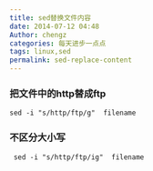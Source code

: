 ```yaml
---
title: sed替换文件内容
date: 2014-07-12 04:48
Author: chengz
categories: 每天进步一点点
tags: linux,sed
permalink: sed-replace-content
---
```


### 把文件中的http替成ftp

    sed -i "s/http/ftp/g"  filename

### 不区分大小写

     sed -i "s/http/ftp/ig"  filename

